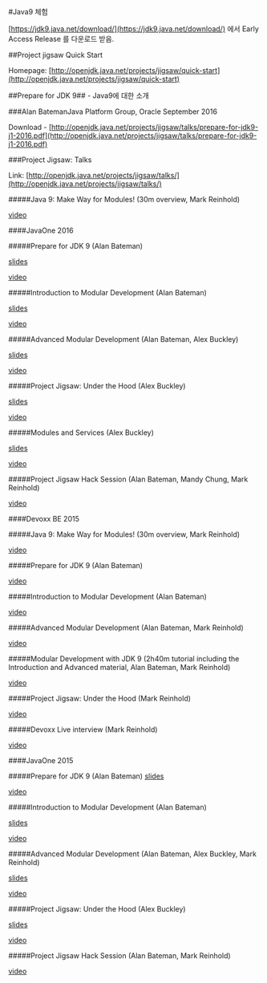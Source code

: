 #Java9 체험

[https://jdk9.java.net/download/](https://jdk9.java.net/download/) 에서 Early Access Release 를 다운로드 받음.

##Project jigsaw Quick Start

Homepage:  [http://openjdk.java.net/projects/jigsaw/quick-start](http://openjdk.java.net/projects/jigsaw/quick-start)


##Prepare for JDK 9##  - Java9에 대한 소개 

###Alan BatemanJava Platform Group, Oracle September 2016

Download -  [http://openjdk.java.net/projects/jigsaw/talks/prepare-for-jdk9-j1-2016.pdf](http://openjdk.java.net/projects/jigsaw/talks/prepare-for-jdk9-j1-2016.pdf)



###Project Jigsaw: Talks

Link: [http://openjdk.java.net/projects/jigsaw/talks/](http://openjdk.java.net/projects/jigsaw/talks/)


#####Java 9: Make Way for Modules! (30m overview, Mark Reinhold)

[video](https://www.youtube.com/watch?v=l1s7R85GF1A)


####JavaOne 2016

#####Prepare for JDK 9 (Alan Bateman)

[slides](http://openjdk.java.net/projects/jigsaw/talks/prepare-for-jdk9-j1-2016.pdf)

[video](https://www.youtube.com/watch?v=eU8hCCjGSbE)

#####Introduction to Modular Development (Alan Bateman)

[slides](http://openjdk.java.net/projects/jigsaw/talks/intro-modular-dev-j1-2016.pdf)

[video](https://www.youtube.com/watch?v=2Hmrn_r-uJA)

#####Advanced Modular Development (Alan Bateman, Alex Buckley)

[slides](http://openjdk.java.net/projects/jigsaw/talks/adv-modular-dev-j1-2016.pdf)

[video](https://www.youtube.com/watch?v=WWbw8u5jaaU)

#####Project Jigsaw: Under the Hood (Alex Buckley)

[slides](http://openjdk.java.net/projects/jigsaw/talks/jigsaw-under-the-hood-j1-2016.pdf)

[video](https://www.youtube.com/watch?v=Vxfd3ehdAZc)

#####Modules and Services (Alex Buckley)

[slides](http://openjdk.java.net/projects/jigsaw/talks/modules-and-services-j1-2016.pdf)

[video](https://www.youtube.com/watch?v=u8Hbdo-u-88)

#####Project Jigsaw Hack Session (Alan Bateman, Mandy Chung, Mark Reinhold)

[video](https://www.youtube.com/watch?v=w4lLd-JOyRU)


####Devoxx BE 2015


#####Java 9: Make Way for Modules! (30m overview, Mark Reinhold)

[video](https://www.youtube.com/watch?v=l1s7R85GF1A)

#####Prepare for JDK 9 (Alan Bateman)

[video](https://www.youtube.com/watch?v=KZfbRuvv5qc)

#####Introduction to Modular Development (Alan Bateman)

[video](https://www.youtube.com/watch?v=qr4O4SbzihQ)

#####Advanced Modular Development (Alan Bateman, Mark Reinhold)

[video](https://www.youtube.com/watch?v=SU1WFX8yeKM)

#####Modular Development with JDK 9 (2h40m tutorial including the Introduction and Advanced material, Alan Bateman, Mark Reinhold)

[video](https://www.youtube.com/watch?v=V6ycn1-QQV0)

#####Project Jigsaw: Under the Hood (Mark Reinhold) 

[video](https://www.youtube.com/watch?v=UKC0uC7QUkI)

#####Devoxx Live interview (Mark Reinhold)

[video](https://www.youtube.com/watch?v=Gta0JtNzTdc)


####JavaOne 2015

#####Prepare for JDK 9 (Alan Bateman)
[slides](http://openjdk.java.net/projects/jigsaw/talks/prepare-for-jdk9-j1-2015.pdf)

[video](https://www.youtube.com/watch?v=8RhwmJlZQgs&t=2h53m55s)

#####Introduction to Modular Development (Alan Bateman)

[slides](http://openjdk.java.net/projects/jigsaw/talks/intro-modular-dev-j1-2015.pdf)

[video](https://www.youtube.com/watch?v=8RhwmJlZQgs&t=4h25m19s)

#####Advanced Modular Development (Alan Bateman, Alex Buckley, Mark Reinhold)

[slides](http://openjdk.java.net/projects/jigsaw/talks/adv-modular-dev-j1-2015.pdf)

[video](https://www.youtube.com/watch?v=8RhwmJlZQgs&t=6h24m59s)

#####Project Jigsaw: Under the Hood (Alex Buckley)

[slides](http://openjdk.java.net/projects/jigsaw/talks/jigsaw-under-the-hood-j1-2015.pdf)

[video](https://www.youtube.com/watch?v=8RhwmJlZQgs&t=9h23m27s)

#####Project Jigsaw Hack Session (Alan Bateman, Mark Reinhold)

[video](https://youtu.be/iHHSa39p48I?t=17m10s)

